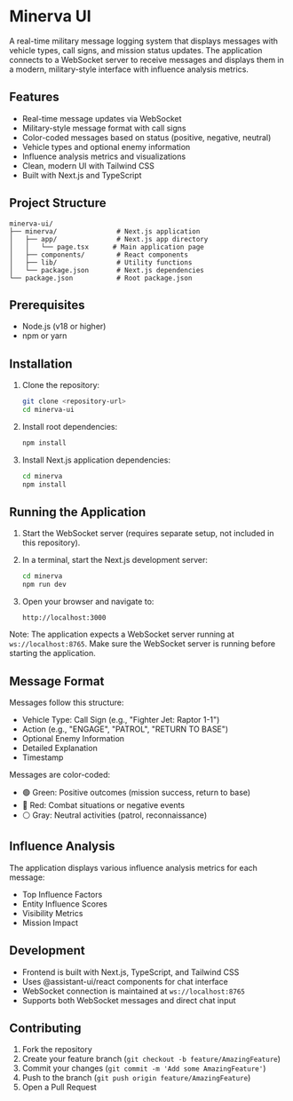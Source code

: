 # Minerva UI

A real-time military message logging system that displays messages with vehicle types, call signs, and mission status updates. The application connects to a WebSocket server to receive messages and displays them in a modern, military-style interface with influence analysis metrics.

## Features

- Real-time message updates via WebSocket
- Military-style message format with call signs
- Color-coded messages based on status (positive, negative, neutral)
- Vehicle types and optional enemy information
- Influence analysis metrics and visualizations
- Clean, modern UI with Tailwind CSS
- Built with Next.js and TypeScript

## Project Structure

```
minerva-ui/
├── minerva/               # Next.js application
│   ├── app/               # Next.js app directory
│   │   └── page.tsx      # Main application page
│   ├── components/        # React components
│   ├── lib/               # Utility functions
│   └── package.json       # Next.js dependencies
└── package.json           # Root package.json
```

## Prerequisites

- Node.js (v18 or higher)
- npm or yarn

## Installation

1. Clone the repository:
   ```bash
   git clone <repository-url>
   cd minerva-ui
   ```

2. Install root dependencies:
   ```bash
   npm install
   ```

3. Install Next.js application dependencies:
   ```bash
   cd minerva
   npm install
   ```

## Running the Application

1. Start the WebSocket server (requires separate setup, not included in this repository).

2. In a terminal, start the Next.js development server:
   ```bash
   cd minerva
   npm run dev
   ```

3. Open your browser and navigate to:
   ```
   http://localhost:3000
   ```

Note: The application expects a WebSocket server running at `ws://localhost:8765`. Make sure the WebSocket server is running before starting the application.

## Message Format

Messages follow this structure:
- Vehicle Type: Call Sign (e.g., "Fighter Jet: Raptor 1-1")
- Action (e.g., "ENGAGE", "PATROL", "RETURN TO BASE")
- Optional Enemy Information
- Detailed Explanation
- Timestamp

Messages are color-coded:
- 🟢 Green: Positive outcomes (mission success, return to base)
- 🔴 Red: Combat situations or negative events
- ⚪ Gray: Neutral activities (patrol, reconnaissance)

## Influence Analysis

The application displays various influence analysis metrics for each message:
- Top Influence Factors
- Entity Influence Scores
- Visibility Metrics
- Mission Impact

## Development

- Frontend is built with Next.js, TypeScript, and Tailwind CSS
- Uses @assistant-ui/react components for chat interface
- WebSocket connection is maintained at `ws://localhost:8765`
- Supports both WebSocket messages and direct chat input

## Contributing

1. Fork the repository
2. Create your feature branch (`git checkout -b feature/AmazingFeature`)
3. Commit your changes (`git commit -m 'Add some AmazingFeature'`)
4. Push to the branch (`git push origin feature/AmazingFeature`)
5. Open a Pull Request
